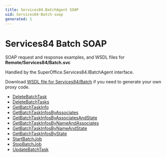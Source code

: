 ```yaml
---
title: Services84.BatchAgent SOAP
uid: Services84-Batch-soap
generated: 1
---
```


# Services84 Batch SOAP

SOAP request and response examples, and WSDL files for **Remote/Services84/Batch.svc**

Handled by the <see cref="T:SuperOffice.Services84.IBatchAgent">SuperOffice.Services84.IBatchAgent</see> interface.

Download [WSDL file for Services84/Batch](../Services84-Batch.md) if you need to generate your own proxy code.

* [DeleteBatchTask](DeleteBatchTask.md)
* [DeleteBatchTasks](DeleteBatchTasks.md)
* [GetBatchTaskInfo](GetBatchTaskInfo.md)
* [GetBatchTaskInfosByAssociates](GetBatchTaskInfosByAssociates.md)
* [GetBatchTaskInfosByAssociatesAndState](GetBatchTaskInfosByAssociatesAndState.md)
* [GetBatchTaskInfosByNameAndAssociates](GetBatchTaskInfosByNameAndAssociates.md)
* [GetBatchTaskInfosByNameAndState](GetBatchTaskInfosByNameAndState.md)
* [GetBatchTaskInfosByState](GetBatchTaskInfosByState.md)
* [StartBatchJob](StartBatchJob.md)
* [StopBatchJob](StopBatchJob.md)
* [UpdateBatchTask](UpdateBatchTask.md)
